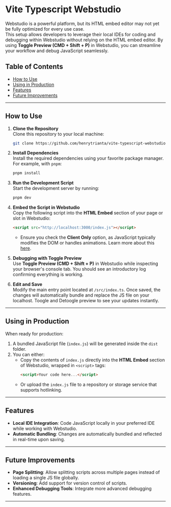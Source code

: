 # Vite Typescript Webstudio

Webstudio is a powerful platform, but its HTML embed editor may not yet be fully optimized for every use case.  
This setup allows developers to leverage their local IDEs for coding and debugging within Webstudio without relying on the HTML embed editor. By using **Toggle Preview (CMD + Shift + P)** in Webstudio, you can streamline your workflow and debug JavaScript seamlessly.

## Table of Contents
- [How to Use](#how-to-use)
- [Using in Production](#using-in-production)
- [Features](#features)
- [Future Improvements](#future-improvements)

---

## How to Use

1. **Clone the Repository**  
   Clone this repository to your local machine:
   ```bash
   git clone https://github.com/henrytrianta/vite-typescript-webstudio.git
   ```

2. **Install Dependencies**  
   Install the required dependencies using your favorite package manager. For example, with `pnpm`:
   ```bash
   pnpm install
   ```

3. **Run the Development Script**  
   Start the development server by running:
   ```bash
   pnpm dev
   ```

4. **Embed the Script in Webstudio**  
   Copy the following script into the **HTML Embed** section of your page or slot in Webstudio:
   ```html
   <script src="http://localhost:3000/index.js"></script>
   ```
   - Ensure you check the **Client Only** option, as JavaScript typically modifies the DOM or handles animations. Learn more about this [here](https://docs.webstudio.is/university/core-components/html-embed).

5. **Debugging with Toggle Preview**  
   Use **Toggle Preview (CMD + Shift + P)** in Webstudio while inspecting your browser's console tab. You should see an introductory log confirming everything is working.

6. **Edit and Save**  
   Modify the main entry point located at `/src/index.ts`. Once saved, the changes will automatically bundle and replace the JS file on your localhost. Toogle and Detoogle preview to see your updates instantly.

---

## Using in Production

When ready for production:

1. A bundled JavaScript file (`index.js`) will be generated inside the `dist` folder.
2. You can either:
   - Copy the contents of `index.js` directly into the **HTML Embed** section of Webstudio, wrapped in `<script>` tags:
     ```html
     <script>Your code here...</script>
     ```
   - Or upload the `index.js` file to a repository or storage service that supports hotlinking.

---

## Features

- **Local IDE Integration**: Code JavaScript locally in your preferred IDE while working with Webstudio.
- **Automatic Bundling**: Changes are automatically bundled and reflected in real-time upon saving.

---

## Future Improvements

- **Page Splitting**: Allow splitting scripts across multiple pages instead of loading a single JS file globally.
- **Versioning**: Add support for version control of scripts.
- **Enhanced Debugging Tools**: Integrate more advanced debugging features.

---
